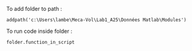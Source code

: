To add folder to path :

```
addpath('c:\Users\lambe\Meca-Vol\Lab1_A25\Données Matlab\Modules')
```

To run code inside folder :

```
folder.function_in_script
```

